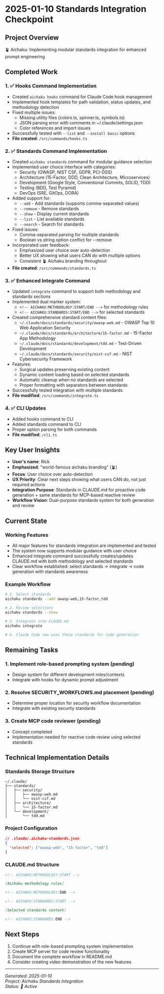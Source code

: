 # 2025-01-10 Standards Integration Checkpoint

## Project Overview

🪴 Aichaku: Implementing modular standards integration for enhanced prompt engineering

## Completed Work

### 1. ✅ Hooks Command Implementation

- Created `aichaku hooks` command for Claude Code hook management
- Implemented hook templates for path validation, status updates, and methodology detection
- Fixed multiple issues:
  - Missing utility files (colors.ts, spinner.ts, symbols.ts)
  - JSON parsing error with comments in ~/.claude/settings.json
  - Color references and import issues
- Successfully tested with `--list` and `--install basic` options
- **File created**: `/src/commands/hooks.ts`

### 2. ✅ Standards Command Implementation

- Created `aichaku standards` command for modular guidance selection
- Implemented user choice interface with categories:
  - Security (OWASP, NIST CSF, GDPR, PCI-DSS)
  - Architecture (15-Factor, DDD, Clean Architecture, Microservices)
  - Development (Google Style, Conventional Commits, SOLID, TDD)
  - Testing (BDD, Test Pyramid)
  - DevOps (SRE, GitOps, DORA)
- Added support for:
  - `--add` - Add standards (supports comma-separated values)
  - `--remove` - Remove standards
  - `--show` - Display current standards
  - `--list` - List available standards
  - `--search` - Search for standards
- Fixed issues:
  - Comma-separated parsing for multiple standards
  - Boolean vs string option conflict for --remove
- Incorporated user feedback:
  - Emphasized user choice over auto-detection
  - Better UX showing what users CAN do with multiple options
  - Consistent 🪴 Aichaku branding throughout
- **File created**: `/src/commands/standards.ts`

### 3. ✅ Enhanced Integrate Command

- Updated `integrate` command to support both methodology and standards sections
- Implemented dual marker system:
  - `<!-- AICHAKU:METHODOLOGY:START/END -->` for methodology rules
  - `<!-- AICHAKU:STANDARDS:START/END -->` for selected standards
- Created comprehensive standard content files:
  - `~/.claude/docs/standards/security/owasp-web.md` - OWASP Top 10 Web Application Security
  - `~/.claude/docs/standards/architecture/15-factor.md` - 15-Factor App Methodology
  - `~/.claude/docs/standards/development/tdd.md` - Test-Driven Development
  - `~/.claude/docs/standards/security/nist-csf.md` - NIST Cybersecurity Framework
- Features:
  - Surgical updates preserving existing content
  - Dynamic content loading based on selected standards
  - Automatic cleanup when no standards are selected
  - Proper formatting with separators between standards
- Successfully tested integration with multiple standards
- **File modified**: `/src/commands/integrate.ts`

### 4. ✅ CLI Updates

- Added hooks command to CLI
- Added standards command to CLI
- Proper option parsing for both commands
- **File modified**: `/cli.ts`

## Key User Insights

- **User's name**: Rick
- **Emphasized**: "world-famous aichaku branding" (🪴)
- **Focus**: User choice over auto-detection
- **UX Priority**: Clear next steps showing what users CAN do, not just required actions
- **Integration Purpose**: Standards in CLAUDE.md for proactive code generation + same standards for MCP-based reactive
  review
- **Workflow Vision**: Dual-purpose standards system for both generation and review

## Current State

### Working Features

- All major features for standards integration are implemented and tested
- The system now supports modular guidance with user choice
- Enhanced integrate command successfully creates/updates CLAUDE.md with both methodology and selected standards
- Clear workflow established: select standards → integrate → code generation with standards awareness

### Example Workflow

```bash
# 1. Select standards
aichaku standards --add owasp-web,15-factor,tdd

# 2. Review selections
aichaku standards --show

# 3. Integrate into CLAUDE.md
aichaku integrate

# 4. Claude Code now uses these standards for code generation
```

## Remaining Tasks

### 1. **Implement role-based prompting system** (pending)

- Design system for different development roles/contexts
- Integrate with hooks for dynamic prompt adjustment

### 2. **Resolve SECURITY_WORKFLOWS.md placement** (pending)

- Determine proper location for security workflow documentation
- Integrate with existing security standards

### 3. **Create MCP code reviewer** (pending)

- Concept completed
- Implementation needed for reactive code review using selected standards

## Technical Implementation Details

### Standards Storage Structure

```
~/.claude/
├── standards/
│   ├── security/
│   │   ├── owasp-web.md
│   │   └── nist-csf.md
│   ├── architecture/
│   │   └── 15-factor.md
│   └── development/
│       └── tdd.md
```

### Project Configuration

```json
// .claude/.aichaku-standards.json
{
  "selected": ["owasp-web", "15-factor", "tdd"]
}
```

### CLAUDE.md Structure

```markdown
<!-- AICHAKU:METHODOLOGY:START -->

[Aichaku methodology rules]

<!-- AICHAKU:METHODOLOGY:END -->

<!-- AICHAKU:STANDARDS:START -->

[Selected standards content]

<!-- AICHAKU:STANDARDS:END -->
```

## Next Steps

1. Continue with role-based prompting system implementation
2. Create MCP server for code review functionality
3. Document the complete workflow in README.md
4. Consider creating video demonstration of the new features

---

*Generated: 2025-01-10*\
*Project: Aichaku Standards Integration*\
*Status: 🌿 Active*
